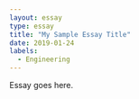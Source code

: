 ```yaml
---
layout: essay
type: essay
title: "My Sample Essay Title"
date: 2019-01-24
labels:
  - Engineering
---
```

Essay goes here.
